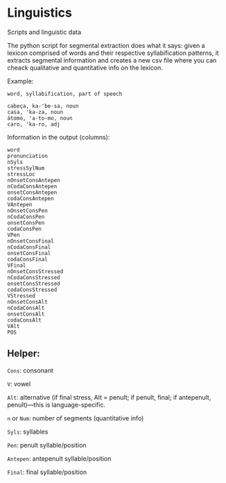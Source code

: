 Linguistics
===========

Scripts and linguistic data

The python script for segmental extraction does what it says: given a lexicon comprised of words and their respective syllabification patterns, it extracts segmental information and creates a new csv file where you can cheack qualitative and quantitative info on the lexicon.

Example:
```
word, syllabification, part of speech

cabeça, ka-'be-sa, noun
casa, 'ka-za, noun
átomo, 'a-to-mo, noun
caro, 'ka-ro, adj
```

Information in the output (columns):

```
word
pronunciation
nSyls
stressSylNum
stressLoc
nOnsetConsAntepen
nCodaConsAntepen
onsetConsAntepen
codaConsAntepen
VAntepen
nOnsetConsPen
nCodaConsPen
onsetConsPen
codaConsPen
VPen
nOnsetConsFinal
nCodaConsFinal
onsetConsFinal
codaConsFinal
VFinal
nOnsetConsStressed
nCodaConsStressed
onsetConsStressed
codaConsStressed
VStressed
nOnsetConsAlt
nCodaConsAlt
onsetConsAlt
codaConsAlt
VAlt
POS
```

## Helper:

```Cons```: consonant

```V```: vowel

```Alt```: alternative (if final stress, Alt = penult; if penult, final; if antepenult, penult)—this is language-specific.

```n``` or ```Num```: number of segments (quantitative info)

```Syls```: syllables

```Pen```: penult syllable/position

```Antepen```: antepenult syllable/position

```Final```: final syllable/position
